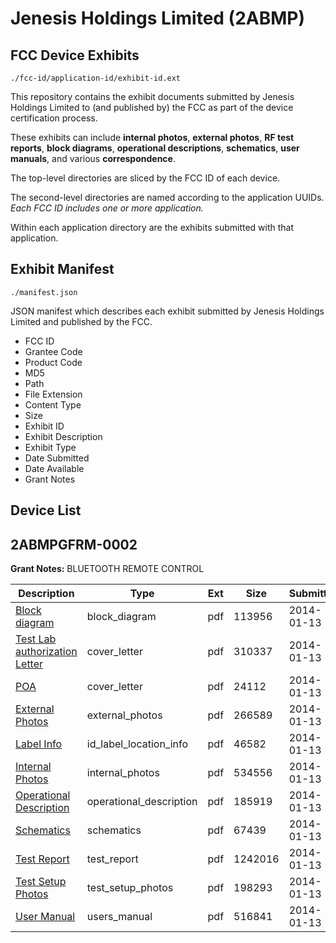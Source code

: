 # Jenesis Holdings Limited (2ABMP)
## FCC Device Exhibits

```
./fcc-id/application-id/exhibit-id.ext
```

This repository contains the exhibit documents submitted by Jenesis Holdings Limited to (and published by) the FCC as part of the device certification process.

These exhibits can include **internal photos**, **external photos**, **RF test reports**, **block diagrams**, **operational descriptions**, **schematics**, **user manuals**, and various **correspondence**.

The top-level directories are sliced by the FCC ID of each device.

The second-level directories are named according to the application UUIDs. *Each FCC ID includes one or more application.*

Within each application directory are the exhibits submitted with that application. 

## Exhibit Manifest

```
./manifest.json
```

JSON manifest which describes each exhibit submitted by Jenesis Holdings Limited and published by the FCC.

- FCC ID
- Grantee Code
- Product Code
- MD5
- Path
- File Extension
- Content Type
- Size
- Exhibit ID
- Exhibit Description
- Exhibit Type
- Date Submitted
- Date Available
- Grant Notes

## Device List
## 2ABMPGFRM-0002
**Grant Notes:** BLUETOOTH REMOTE CONTROL

| Description | Type | Ext | Size | Submitted | Available |
| ----------- | ---- | --- | ---- | --------- | --------- |
| [Block diagram](2ABMPGFRM-0002/e4f9dde282c03d38c77bcd4520216b20/2164774.pdf) | block_diagram | pdf | 113956 | 2014-01-13 | 2014-01-13 |
| [Test Lab authorization Letter](2ABMPGFRM-0002/e4f9dde282c03d38c77bcd4520216b20/2164773.pdf) | cover_letter | pdf | 310337 | 2014-01-13 | 2014-01-13 |
| [POA](2ABMPGFRM-0002/e4f9dde282c03d38c77bcd4520216b20/2164779.pdf) | cover_letter | pdf | 24112 | 2014-01-13 | 2014-01-13 |
| [External Photos](2ABMPGFRM-0002/e4f9dde282c03d38c77bcd4520216b20/2164775.pdf) | external_photos | pdf | 266589 | 2014-01-13 | 2014-01-13 |
| [Label Info](2ABMPGFRM-0002/e4f9dde282c03d38c77bcd4520216b20/2164776.pdf) | id_label_location_info | pdf | 46582 | 2014-01-13 | 2014-01-13 |
| [Internal Photos](2ABMPGFRM-0002/e4f9dde282c03d38c77bcd4520216b20/2164777.pdf) | internal_photos | pdf | 534556 | 2014-01-13 | 2014-01-13 |
| [Operational Description](2ABMPGFRM-0002/e4f9dde282c03d38c77bcd4520216b20/2164778.pdf) | operational_description | pdf | 185919 | 2014-01-13 | 2014-01-13 |
| [Schematics](2ABMPGFRM-0002/e4f9dde282c03d38c77bcd4520216b20/2164780.pdf) | schematics | pdf | 67439 | 2014-01-13 | 2014-01-13 |
| [Test Report](2ABMPGFRM-0002/e4f9dde282c03d38c77bcd4520216b20/2164781.pdf) | test_report | pdf | 1242016 | 2014-01-13 | 2014-01-13 |
| [Test Setup Photos](2ABMPGFRM-0002/e4f9dde282c03d38c77bcd4520216b20/2164782.pdf) | test_setup_photos | pdf | 198293 | 2014-01-13 | 2014-01-13 |
| [User Manual](2ABMPGFRM-0002/e4f9dde282c03d38c77bcd4520216b20/2164783.pdf) | users_manual | pdf | 516841 | 2014-01-13 | 2014-01-13 |
